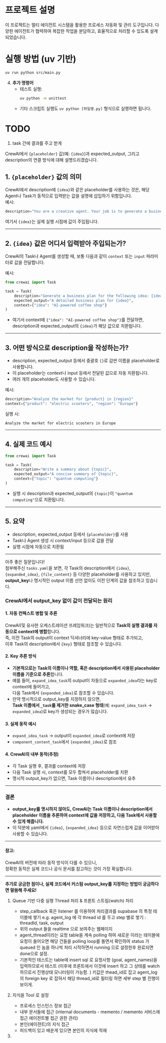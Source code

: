 # 프로젝트 설명

이 프로젝트는 멀티 에이전트 시스템을 활용한 프로세스 자동화 및 관리 도구입니다. 다양한 에이전트가 협력하여 복잡한 작업을 분담하고, 효율적으로 처리할 수 있도록 설계되었습니다.

# 실행 방법 (uv 기반)

```bash
uv run python src/main.py
```

4. **추가 명령어**
   - 테스트 실행:
     ```bash
     uv python -m unittest
     ```
   - 기타 스크립트 실행도 `uv python [파일명.py]` 형식으로 실행하면 됩니다.

# TODO

1. task 간에 결과를 주고 받게

CrewAI에서 `{placeholder}` 값(예: `{idea}`)과 expected_output, 그리고 description의 연결 방식에 대해 설명드리겠습니다.

## 1. `{placeholder}` 값의 의미

CrewAI에서 description에 `{idea}`와 같은 placeholder를 사용하는 것은, 해당 Agent나 Task가 동적으로 입력받는 값을 설명에 삽입하기 위함입니다.  
예시:
```python
description="You are a creative agent. Your job is to generate a business plan for the following idea: {idea}"
```
여기서 `{idea}`는 실제 실행 시점에 값이 주입됩니다.

---

## 2. `{idea}` 값은 어디서 입력받아 주입되는가?

CrewAI의 Task나 Agent를 생성할 때, 보통 다음과 같이 `context` 또는 `input` 파라미터로 값을 전달합니다.

예시:
```python
from crewai import Task

task = Task(
    description="Generate a business plan for the following idea: {idea}",
    expected_output="A detailed business plan for {idea}",
    context={"idea": "AI-powered coffee shop"}
)
```
- 여기서 context에 `{"idea": "AI-powered coffee shop"}`를 전달하면, description과 expected_output의 `{idea}`가 해당 값으로 치환됩니다.

---

## 3. 어떤 방식으로 description을 작성하는가?

- description, expected_output 등에서 중괄호 `{}`로 감싼 이름을 placeholder로 사용합니다.
- 이 placeholder는 context나 input 등에서 전달된 값으로 자동 치환됩니다.
- 여러 개의 placeholder도 사용할 수 있습니다.

예시:
```python
description="Analyze the market for {product} in {region}"
context={"product": "electric scooters", "region": "Europe"}
```
실행 시:
```
Analyze the market for electric scooters in Europe
```

---

## 4. 실제 코드 예시

```python
from crewai import Task

task = Task(
    description="Write a summary about {topic}",
    expected_output="A concise summary of {topic}",
    context={"topic": "quantum computing"}
)
```
- 실행 시 description과 expected_output의 `{topic}`이 `"quantum computing"`으로 치환됩니다.

---

## 5. 요약

- description, expected_output 등에서 `{placeholder}`를 사용
- Task나 Agent 생성 시 context/input 등으로 값을 전달
- 실행 시점에 자동으로 치환됨

---

아주 좋은 질문입니다!  
첨부해주신 `tasks.yaml`을 보면, 각 Task의 description에서 `{idea}`, `{expanded_idea}`, `{file_content}` 등 다양한 placeholder를 사용하고 있지만,  
**output_key**나 명시적인 output 이름 선언 없이도 이전 단계의 값을 참조하고 있습니다.

### CrewAI에서 output_key 없이 값이 전달되는 원리

#### 1. **자동 컨텍스트 병합 및 추론**
CrewAI(및 유사한 오케스트레이션 프레임워크)는 일반적으로 **Task의 실행 결과를 자동으로 context에 병합**합니다.  
즉, 이전 Task의 output이 context 딕셔너리에 key-value 형태로 추가되고,  
이후 Task의 description에서 `{key}` 형태로 참조할 수 있습니다.

#### 2. **Key 추론 방식**
- **기본적으로는 Task의 이름이나 역할, 혹은 description에서 사용된 placeholder 이름을 기준으로 추론**합니다.
- 예를 들어, `expand_idea_task`의 output이 자동으로 `expanded_idea`라는 key로 context에 들어가고,  
  다음 Task에서 `{expanded_idea}`로 참조할 수 있습니다.
- 만약 명시적으로 output_key를 지정하지 않으면,  
  **Task 이름에서 `_task`를 제거한 snake_case 형태**(예: `expand_idea_task` → `expanded_idea`)로 key가 생성되는 경우가 많습니다.

#### 3. **실제 동작 예시**
- `expand_idea_task` → output이 `expanded_idea`로 context에 저장
- `component_content_task`에서 `{expanded_idea}`로 참조

#### 4. **CrewAI의 내부 동작(추정)**
- 각 Task 실행 후, 결과를 context에 저장
- 다음 Task 실행 시, context를 모두 합쳐서 placeholder를 치환
- 명시적 output_key가 없으면, Task 이름이나 description에서 유추

---

### 결론

- **output_key를 명시하지 않아도, CrewAI는 Task 이름이나 description에서 placeholder 이름을 추론하여 context에 값을 저장하고, 다음 Task에서 사용할 수 있게 해줍니다.**
- 이 덕분에 yaml에서 `{idea}`, `{expanded_idea}` 등으로 자연스럽게 값을 이어받아 사용할 수 있습니다.

---

#### 참고:  
CrewAI의 버전에 따라 동작 방식이 다를 수 있으니,  
정확한 동작은 실제 코드나 공식 문서를 참고하는 것이 가장 확실합니다.

---

**추가로 궁금한 점이나, 실제 코드에서 커스텀 output_key를 지정하는 방법이 궁금하다면 말씀해 주세요!**




1. Queue 기반 다중 실행 Thread 처리 & 프론트 스트림(watch) 처리
   - step_callback 혹은 listener 를 이용하여 처리결과를 supabase 의 특정 테이블에 쌓기 e.g. agent_log 에 각 thread id 를 두고 step 별로 쌓기 : threadId, task, output
   - 위의 output 들을 realtime 으로 보여주는 웹페이지
   - agent_thread이라는 요청 table을 계속 polling 하여 새로운  이라는 테이블에 요청이 들어오면 해당 건들을 polling loop를 돌면서 확인하여 status 가 queued 인 놈을 하나씩 처리 시작하면서 running  으로 설정한후 완료되면 done으로 설정. 
   - 기본적인 테스트는 table에 insert sql 로 요청사항 (goal, agent_names)을 입력하므로서 테스트 (이후에 프론트에서  이것에 insert 하고 그 상태를 watch 하므로서 진행상태 모니터링이 가능함. ) 키값은 thead_id로 잡고 agent_log 의 foreign key 로 잡혀서 해당 thread_id로 필터링 하면 세부 step 별 진행이 보이게.

2. 지식을 Tool 로 설정
   - 프로세스 인스턴스 정보 접근
   - 내부 문서들에 접근 (internal documents - memento / memento 서비스에 접근 에이젼트별 접근 권한 관리)
   - 본인(에이젼트)의 지식 접근
   - 피드백이 있고 배운게 있으면 본인의 지식에 적재

3. 